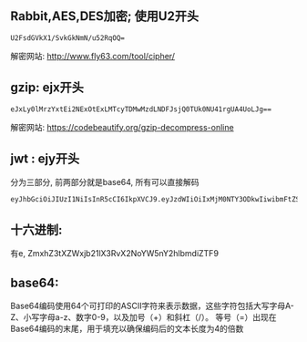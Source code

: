 

## Rabbit,AES,DES加密; 使用U2开头

```
U2FsdGVkX1/SvkGkNmN/u52RqOQ=
```

解密网站: http://www.fly63.com/tool/cipher/

## gzip: ejx开头

```
eJxLy0lMrzYxtEi2NExOtExLMTcyTDMwMzdLNDFJsjQ0TUk0NU41rgUA4UoLJg==
```

解密网站: https://codebeautify.org/gzip-decompress-online

## jwt : ejy开头
分为三部分, 前两部分就是base64, 所有可以直接解码
```
eyJhbGciOiJIUzI1NiIsInR5cCI6IkpXVCJ9.eyJzdWIiOiIxMjM0NTY3ODkwIiwibmFtZSI6IkpvaG4gRG9lIiwiaWF0IjoxNTE2MjM5MDIyfQ.SflKxwRJSMeKKF2QT4fwpMeJf36POk6yJV_adQssw5c

```

## 十六进制: 
有e, ZmxhZ3tXZWxjb21lX3RvX2NoYW5nY2hlbmdiZTF9

## base64:

Base64编码使用64个可打印的ASCII字符来表示数据，这些字符包括大写字母A-Z、小写字母a-z、数字0-9，以及加号（+）和斜杠（/）。
等号（=）出现在Base64编码的末尾，用于填充以确保编码后的文本长度为4的倍数
